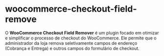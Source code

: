 # woocommerce-checkout-field-remove
 O **WooCommerce Checkout Field Remover** é um plugin focado em otimizar e simplificar o processo de checkout do WooCommerce. Ele permite que o administrador da loja remova seletivamente campos de endereço (Cobrança e Entrega) e outros campos do formulário de checkout.
